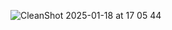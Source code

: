 ![CleanShot 2025-01-18 at 17 05 44](https://github.com/user-attachments/assets/ce031a00-e413-446e-bebb-e15caa406a70)
